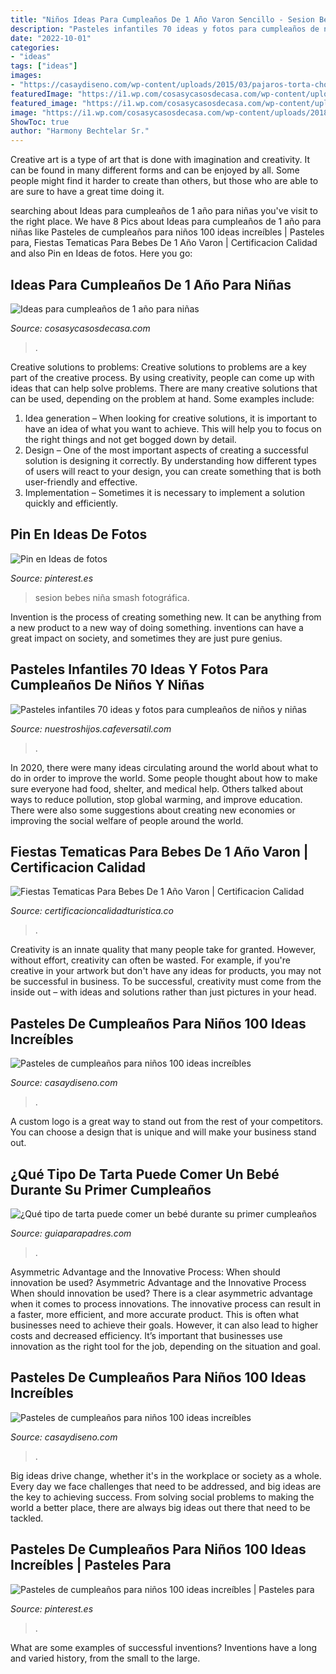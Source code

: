 ```yaml
---
title: "Niños Ideas Para Cumpleaños De 1 Año Varon Sencillo - Sesion Bebes Niña Smash Fotográfica"
description: "Pasteles infantiles 70 ideas y fotos para cumpleaños de niños y niñas"
date: "2022-10-01"
categories:
- "ideas"
tags: ["ideas"]
images:
- "https://casaydiseno.com/wp-content/uploads/2015/03/pajaros-torta-chocolate-cumpleaños.jpg"
featuredImage: "https://i1.wp.com/cosasycasosdecasa.com/wp-content/uploads/2018/07/centros-de-mesa-primer-añito-min.jpg?resize=300%2C287&amp;ssl=1"
featured_image: "https://i1.wp.com/cosasycasosdecasa.com/wp-content/uploads/2018/07/centros-de-mesa-primer-añito-min.jpg?resize=300%2C287&amp;ssl=1"
image: "https://i1.wp.com/cosasycasosdecasa.com/wp-content/uploads/2018/07/centros-de-mesa-primer-añito-min.jpg?resize=300%2C287&amp;ssl=1"
ShowToc: true
author: "Harmony Bechtelar Sr."
---
```



Creative art is a type of art that is done with imagination and creativity. It can be found in many different forms and can be enjoyed by all. Some people might find it harder to create than others, but those who are able to are sure to have a great time doing it.

	

		
searching about Ideas para cumpleaños de 1 año para niñas you've visit to the right place. We have 8 Pics about Ideas para cumpleaños de 1 año para niñas like Pasteles de cumpleaños para niños 100 ideas increíbles | Pasteles para, Fiestas Tematicas Para Bebes De 1 Año Varon | Certificacion Calidad and also Pin en Ideas de fotos. Here you go:
		
    
## Ideas Para Cumpleaños De 1 Año Para Niñas

<img loading=lazy src="https://i1.wp.com/cosasycasosdecasa.com/wp-content/uploads/2018/07/centros-de-mesa-primer-añito-min.jpg?resize=300%2C287&amp;ssl=1" onerror="this.onerror=null;this.src='https://tse1.mm.bing.net/th?id=OIP.AqijoJOY-ANFvUIpg6NoKwAAAA&amp;pid=15.1';" alt="Ideas para cumpleaños de 1 año para niñas">

_Source: cosasycasosdecasa.com_

>. 

	

Creative solutions to problems:
Creative solutions to problems are a key part of the creative process. By using creativity, people can come up with ideas that can help solve problems. There are many creative solutions that can be used, depending on the problem at hand. Some examples include:
1. Idea generation – When looking for creative solutions, it is important to have an idea of what you want to achieve. This will help you to focus on the right things and not get bogged down by detail.
2. Design – One of the most important aspects of creating a successful solution is designing it correctly. By understanding how different types of users will react to your design, you can create something that is both user-friendly and effective.
3. Implementation – Sometimes it is necessary to implement a solution quickly and efficiently.

    
## Pin En Ideas De Fotos

<img loading=lazy src="https://i.pinimg.com/originals/01/64/a2/0164a2b7269439d8129f1e9f51a25028.jpg" onerror="this.onerror=null;this.src='https://tse1.mm.bing.net/th?id=OIP.A_qrXx5r_sNwJiIv53supwAAAA&amp;pid=15.1';" alt="Pin en Ideas de fotos">

_Source: pinterest.es_

>sesion bebes niña smash fotográfica. 

	

Invention is the process of creating something new. It can be anything from a new product to a new way of doing something. inventions can have a great impact on society, and sometimes they are just pure genius.

    
## Pasteles Infantiles 70 Ideas Y Fotos Para Cumpleaños De Niños Y Niñas

<img loading=lazy src="https://nuestroshijos.cafeversatil.com/wp-content/uploads/2011/05/041-e1481579624158.jpg" onerror="this.onerror=null;this.src='https://tse2.mm.bing.net/th?id=OIP.YUdZfYXjtwX5lKAVsoywogHaJv&amp;pid=15.1';" alt="Pasteles infantiles 70 ideas y fotos para cumpleaños de niños y niñas">

_Source: nuestroshijos.cafeversatil.com_

>. 

	

In 2020, there were many ideas circulating around the world about what to do in order to improve the world. Some people thought about how to make sure everyone had food, shelter, and medical help. Others talked about ways to reduce pollution, stop global warming, and improve education. There were also some suggestions about creating new economies or improving the social welfare of people around the world.

    
## Fiestas Tematicas Para Bebes De 1 Año Varon | Certificacion Calidad

<img loading=lazy src="https://i.pinimg.com/564x/c5/d3/cc/c5d3cc8a9d3e2a1d973443f219699419.jpg" onerror="this.onerror=null;this.src='https://tse1.mm.bing.net/th?id=OIP.ytZ9BQj9vBah_-1tYR7nXwHaH-&amp;pid=15.1';" alt="Fiestas Tematicas Para Bebes De 1 Año Varon | Certificacion Calidad">

_Source: certificacioncalidadturistica.co_

>. 

	

Creativity is an innate quality that many people take for granted. However, without effort, creativity can often be wasted. For example, if you're creative in your artwork but don't have any ideas for products, you may not be successful in business. To be successful, creativity must come from the inside out – with ideas and solutions rather than just pictures in your head.

    
## Pasteles De Cumpleaños Para Niños 100 Ideas Increíbles

<img loading=lazy src="https://casaydiseno.com/wp-content/uploads/2015/03/pajaros-torta-chocolate-cumpleaños.jpg" onerror="this.onerror=null;this.src='https://tse2.mm.bing.net/th?id=OIP.zo026N1fFCzJQ3Oj9EQQFwHaHa&amp;pid=15.1';" alt="Pasteles de cumpleaños para niños 100 ideas increíbles">

_Source: casaydiseno.com_

>. 

	

A custom logo is a great way to stand out from the rest of your competitors. You can choose a design that is unique and will make your business stand out.

    
## ¿Qué Tipo De Tarta Puede Comer Un Bebé Durante Su Primer Cumpleaños

<img loading=lazy src="https://www.guiaparapadres.com/wp-content/uploads/2015/04/tarta11.jpg" onerror="this.onerror=null;this.src='https://tse1.mm.bing.net/th?id=OIP.ynsvjRvK9GxyqMrU_IpDrAHaFj&amp;pid=15.1';" alt="¿Qué tipo de tarta puede comer un bebé durante su primer cumpleaños">

_Source: guiaparapadres.com_

>. 

	

Asymmetric Advantage and the Innovative Process: When should innovation be used?
Asymmetric Advantage and the Innovative Process
When should innovation be used? There is a clear asymmetric advantage when it comes to process innovations. The innovative process can result in a faster, more efficient, and more accurate product. This is often what businesses need to achieve their goals. However, it can also lead to higher costs and decreased efficiency. It’s important that businesses use innovation as the right tool for the job, depending on the situation and goal.

    
## Pasteles De Cumpleaños Para Niños 100 Ideas Increíbles

<img loading=lazy src="https://casaydiseno.com/wp-content/uploads/2015/03/pasteles-de-cumpleaños-tren-animales.jpg" onerror="this.onerror=null;this.src='https://tse1.mm.bing.net/th?id=OIP.xwKgVFJaRxAh8wzvFudH8QHaLH&amp;pid=15.1';" alt="Pasteles de cumpleaños para niños 100 ideas increíbles">

_Source: casaydiseno.com_

>. 

	

Big ideas drive change, whether it's in the workplace or society as a whole. Every day we face challenges that need to be addressed, and big ideas are the key to achieving success. From solving social problems to making the world a better place, there are always big ideas out there that need to be tackled.

    
## Pasteles De Cumpleaños Para Niños 100 Ideas Increíbles | Pasteles Para

<img loading=lazy src="https://i.pinimg.com/originals/c7/02/a0/c702a054525a471021f30cef16e747f1.jpg" onerror="this.onerror=null;this.src='https://tse2.mm.bing.net/th?id=OIP.CHKv17S1QnfrCGOwGpnOGAHaLH&amp;pid=15.1';" alt="Pasteles de cumpleaños para niños 100 ideas increíbles | Pasteles para">

_Source: pinterest.es_

>. 

	

What are some examples of successful inventions?
Inventions have a long and varied history, from the small to the large.

